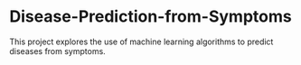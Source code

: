# Disease-Prediction-from-Symptoms
This project explores the use of machine learning algorithms to predict diseases from symptoms.
